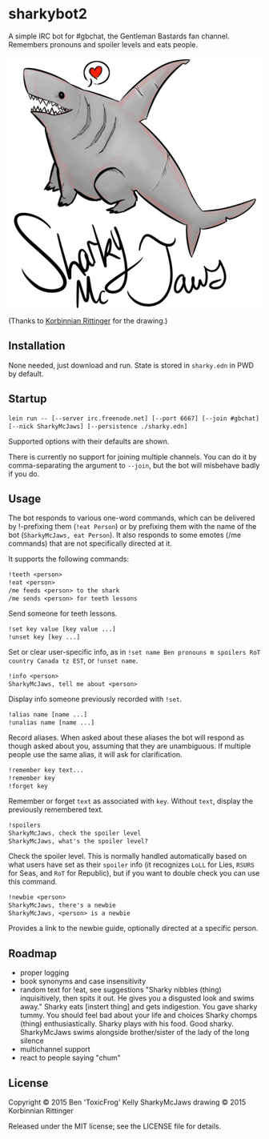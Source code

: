 # sharkybot2

A simple IRC bot for #gbchat, the Gentleman Bastards fan channel. Remembers pronouns and spoiler levels and eats people.

![kickin' rad shark portrait](https://raw.githubusercontent.com/ToxicFrog/sharkbot/master/sharky.png)

(Thanks to [Korbinnian Rittinger](http://korvidian.tumblr.com) for the drawing.)

## Installation

None needed, just download and run. State is stored in `sharky.edn` in PWD by default.

## Startup

    lein run -- [--server irc.freenode.net] [--port 6667] [--join #gbchat] [--nick SharkyMcJaws] [--persistence ./sharky.edn]

Supported options with their defaults are shown.

There is currently no support for joining multiple channels. You can do it by comma-separating the argument to `--join`, but the bot will misbehave badly if you do.

## Usage

The bot responds to various one-word commands, which can be delivered by !-prefixing them (`!eat Person`) or by prefixing them with the name of the bot (`SharkyMcJaws, eat Person`). It also responds to some emotes (/me commands) that are not specifically directed at it.

It supports the following commands:

    !teeth <person>
    !eat <person>
    /me feeds <person> to the shark
    /me sends <person> for teeth lessons

Send someone for teeth lessons.

    !set key value [key value ...]
    !unset key [key ...]

Set or clear user-specific info, as in `!set name Ben pronouns m spoilers RoT country Canada tz EST`, or `!unset name`.

    !info <person>
    SharkyMcJaws, tell me about <person>

Display info someone previously recorded with `!set`.

    !alias name [name ...]
    !unalias name [name ...]

Record aliases. When asked about these aliases the bot will respond as though asked about you, assuming that they are unambiguous. If multiple people use the same alias, it will ask for clarification.

    !remember key text...
    !remember key
    !forget key

Remember or forget `text` as associated with `key`. Without `text`, display the previously remembered text.

    !spoilers
    SharkyMcJaws, check the spoiler level
    SharkyMcJaws, what's the spoiler level?

Check the spoiler level. This is normally handled automatically based on what users have set as their `spoiler` info (it recognizes `LoLL` for Lies, `RSURS` for Seas, and `RoT` for Republic), but if you want to double check you can use this command.

    !newbie <person>
    SharkyMcJaws, there's a newbie
    SharkyMcJaws, <person> is a newbie

Provides a link to the newbie guide, optionally directed at a specific person.


## Roadmap

- proper logging
- book synonyms and case insensitivity
- random text for !eat, see suggestions
  <Ariaste> "Sharky nibbles (thing) inquisitively, then spits it out. He gives you a disgusted look and swims away."
  <booty> Sharky eats [instert thing] and gets indigestion. You gave sharky tummy. You should feel bad about your life and choices
  <Ariaste> Sharky chomps (thing) enthusiastically.
  <booty> Sharky plays with his food. Good sharky.
  <semirose> SharkyMcJaws swims alongside brother/sister of the lady of the long silence
- multichannel support
- react to people saying "chum"

## License

Copyright © 2015 Ben 'ToxicFrog' Kelly
SharkyMcJaws drawing © 2015 Korbinnian Rittinger

Released under the MIT license; see the LICENSE file for details.

